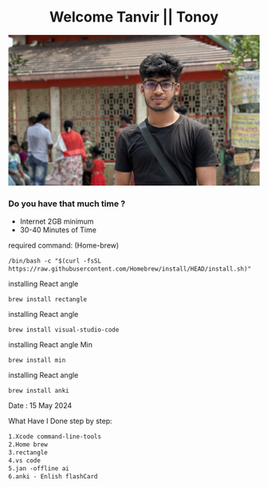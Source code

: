  # <center> Welcome Tanvir || Tonoy </center> #
<img src="Tanvir.jpg">
  <h3> Do you have that much time ? </h3>
   <ul>
    <li> Internet 2GB minimum</li>
    <li>30-40 Minutes of Time</li>
   </ul>
 required command: 
   (Home-brew)

    /bin/bash -c "$(curl -fsSL        https://raw.githubusercontent.com/Homebrew/install/HEAD/install.sh)"
installing React angle

    brew install rectangle 

installing React angle

    brew install visual-studio-code

installing React angle Min

    brew install min
installing React angle

    brew install anki
 
Date :  15 May 2024

What Have I Done step by step:

    1.Xcode command-line-tools
    2.Home brew
    3.rectangle
    4.vs code
    5.jan -offline ai
    6.anki - Enlish flashCard
    
